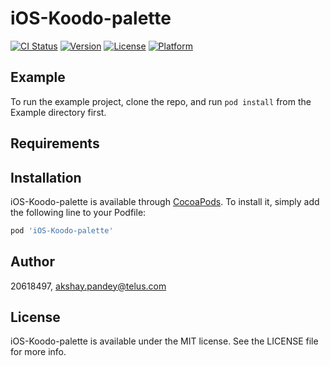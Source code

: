 # iOS-Koodo-palette

[![CI Status](https://img.shields.io/travis/20618497/iOS-Koodo-palette.svg?style=flat)](https://travis-ci.org/20618497/iOS-Koodo-palette)
[![Version](https://img.shields.io/cocoapods/v/iOS-Koodo-palette.svg?style=flat)](https://cocoapods.org/pods/iOS-Koodo-palette)
[![License](https://img.shields.io/cocoapods/l/iOS-Koodo-palette.svg?style=flat)](https://cocoapods.org/pods/iOS-Koodo-palette)
[![Platform](https://img.shields.io/cocoapods/p/iOS-Koodo-palette.svg?style=flat)](https://cocoapods.org/pods/iOS-Koodo-palette)

## Example

To run the example project, clone the repo, and run `pod install` from the Example directory first.

## Requirements

## Installation

iOS-Koodo-palette is available through [CocoaPods](https://cocoapods.org). To install
it, simply add the following line to your Podfile:

```ruby
pod 'iOS-Koodo-palette'
```

## Author

20618497, akshay.pandey@telus.com

## License

iOS-Koodo-palette is available under the MIT license. See the LICENSE file for more info.
